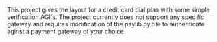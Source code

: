This project gives the layout for a credit card dial plan with some simple verification AGI's.  The project currently does not support any specific gateway and requires modification of the paylib.py file to authenticate aginst a payment gateway of your choice